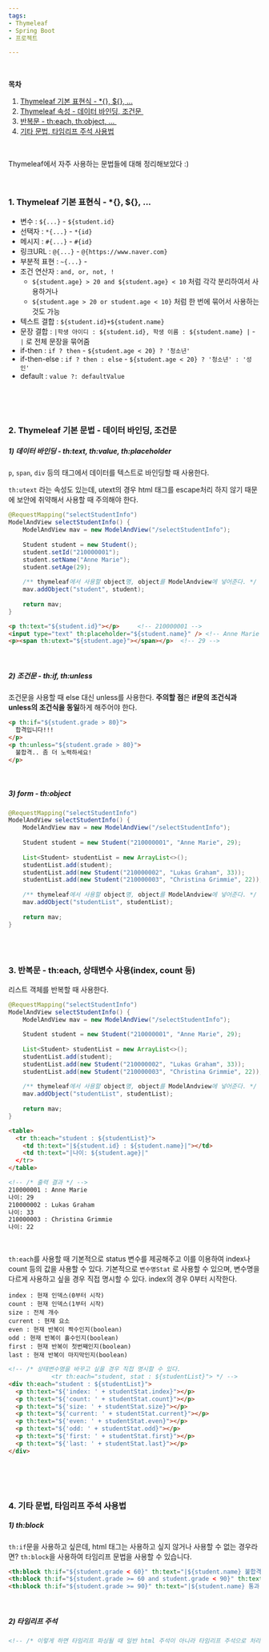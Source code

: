 ```yaml
---
tags:
- Thymeleaf
- Spring Boot
- 프로젝트

---
```


<br/>

**목차**

1. <a href="#title1">Thymeleaf 기본 표현식 - *{}, ${}, ...</a>
2. <a href="#title2">Thymeleaf 속성 - 데이터 바인딩, 조건문 </a>
3. <a href="#title3">반복문 - th:each, th:object, ... </a>
4. <a href="#title4">기타 문법, 타임리프 주석 사용법</a>

<br/>

Thymeleaf에서 자주 사용하는 문법들에 대해 정리해보았다 :)

<br/>

<h3 id="title1">1. Thymeleaf 기본 표현식 - *{}, ${}, ... </h3>

- 변수 : `${...}` - `${student.id}`
- 선택자 : `*{...}` - `*{id}`
- 메시지 : `#{...}` - `#{id}`
- 링크URL : `@{...}` - `@{https://www.naver.com}`
- 부분적 표현 : `~{...}` - 
- 조건 연산자 : `and, or, not, !` 
  -  `${student.age} > 20 and ${student.age} < 10` 처럼 각각 분리하여서 사용하거나
  - `${student.age > 20 or student.age < 10}` 처럼 한 번에 묶어서 사용하는 것도 가능
- 텍스트 결합 : `${student.id}+${student.name}`
- 문장 결합 : `|학생 아이디 : ${student.id}, 학생 이름 : ${student.name} |`  - `|` 로 전체 문장을 묶어줌
- if-then : `if ? then` - `${student.age < 20} ? '청소년'`
- if-then-else : `if ? then : else` - `${student.age < 20} ? '청소년' : '성인'`
- default : `value ?: defaultValue`

<br/>

<br/>

<br/>

<h3 id="title2">2. Thymeleaf 기본 문법 - 데이터 바인딩, 조건문 </h3>

##### **1) 데이터 바인딩 - th:text**, th:value, th:placeholder

`p`, `span`, `div` 등의 태그에서 데이터를 텍스트로 바인딩할 때 사용한다.

`th:utext` 라는 속성도 있는데, utext의 경우 html 태그를 escape처리 하지 않기 때문에 보안에 취약해서 사용할 때 주의해야 한다.

```java
@RequestMapping("selectStudentInfo")
ModelAndView selectStudentInfo() {
    ModelAndView mav = new ModelAndView("/selectStudentInfo");
        
    Student student = new Student();
    student.setId("210000001");
    student.setName("Anne Marie");
    student.setAge(29);
        
    /** thymeleaf에서 사용할 object명, object를 ModelAndview에 넣어준다. */
    mav.addObject("student", student);
        
    return mav;
}
```

```html
<p th:text="${student.id}"></p>		<!-- 210000001 -->
<input type="text" th:placeholder="${student.name}" /> <!-- Anne Marie -->
<p><span th:utext="${student.age}"></span></p>  <!-- 29 -->
```

<br/>

##### **2) 조건문 - th:if, th:unless**

조건문을 사용할 때 else 대신 unless를 사용한다. **주의할 점**은 **if문의 조건식과 unless의 조건식을 동일**하게 해주어야 한다.

```html
<p th:if="${student.grade > 80}">
  합격입니다!!!
</p>
<p th:unless="${student.grade > 80}">
  불합격.. 좀 더 노력하세요!
</p>
```

<br/>

##### 3) form - th:object

```java
@RequestMapping("selectStudentInfo")
ModelAndView selectStudentInfo() {
    ModelAndView mav = new ModelAndView("/selectStudentInfo");
        
    Student student = new Student("210000001", "Anne Marie", 29);
     
    List<Student> studentList = new ArrayList<>();
    studentList.add(student);
    studentList.add(new Student("210000002", "Lukas Graham", 33));
    studentList.add(new Student("210000003", "Christina Grimmie", 22));
  
    /** thymeleaf에서 사용할 object명, object를 ModelAndview에 넣어준다. */
    mav.addObject("studentList", studentList);
        
    return mav;
}
```

<br/>

<br/>

<h3 id="title3">3. 반복문 - th:each, 상태변수 사용(index, count 등)</h3>

리스트 객체를 반복할 때 사용한다.

```java
@RequestMapping("selectStudentInfo")
ModelAndView selectStudentInfo() {
    ModelAndView mav = new ModelAndView("/selectStudentInfo");
        
    Student student = new Student("210000001", "Anne Marie", 29);
     
    List<Student> studentList = new ArrayList<>();
    studentList.add(student);
    studentList.add(new Student("210000002", "Lukas Graham", 33));
    studentList.add(new Student("210000003", "Christina Grimmie", 22));
  
    /** thymeleaf에서 사용할 object명, object를 ModelAndview에 넣어준다. */
    mav.addObject("studentList", studentList);
        
    return mav;
}
```

```html
<table>
  <tr th:each="student : ${studentList}">
    <td th:text="|${student.id} : ${student.name}|"></td>
    <td th:text="|나이: ${student.age}|"
  </tr>
</table>

<!-- /* 출력 결과 */ -->
210000001 : Anne Marie
나이: 29
210000002 : Lukas Graham
나이: 33
210000003 : Christina Grimmie
나이: 22
```

<br/>

`th:each`를 사용할 때 기본적으로 status 변수를 제공해주고 이를 이용하여 index나 count 등의 값을 사용할 수 있다. 기본적으로 `변수명Stat` 로 사용할 수 있으며, 변수명을 다르게 사용하고 싶을 경우 직접 명시할 수 있다. index의 경우 0부터 시작한다.

```
index : 현재 인덱스(0부터 시작)
count : 현재 인덱스(1부터 시작)
size : 전체 개수
current : 현재 요소
even : 현재 반복이 짝수인지(boolean)
odd : 현재 반복이 홀수인지(boolean)
first : 현재 반복이 첫번째인지(boolean)
last : 현재 반복이 마지막인지(boolean)
```

```html
<!-- /* 상태변수명을 바꾸고 싶을 경우 직접 명시할 수 있다.
			<tr th:each="student, stat : ${studentList}"> */ -->
<div th:each="student : ${studentList}">
  <p th:text="${'index: ' + studentStat.index}"></p>
  <p th:text="${'count: ' + studentStat.count}"></p>
  <p th:text="${'size: ' + studentStat.size}"></p>    
  <p th:text="${'current: ' + studentStat.current}"></p>
  <p th:text="${'even: ' + studentStat.even}"></p>
  <p th:text="${'odd: ' + studentStat.odd}"></p>
  <p th:text="${'first: ' + studentStat.first}"></p>
  <p th:text="${'last: ' + studentStat.last}"></p>
</div>
```

<br/><br/><br/>

<h3 id="title4">4. 기타 문법, 타임리프 주석 사용법 </h3>

##### **1) th:block**

`th:if`문을 사용하고 싶은데, html 태그는 사용하고 싶지 않거나 사용할 수 없는 경우라면? `th:block`을 사용하여 타임리프 문법을 사용할 수 있습니다.

```html
<th:block th:if="${student.grade < 60}" th:text="|${student.name} 불합격!|"></th:block>
<th:block th:if="${student.grade >= 60 and student.grade < 90}" th:text="|${student.name} 통과! B등급!!|"></th:block>
<th:block th:if="${student.grade >= 90}" th:text="|${student.name} 통과! A등급!!|"></th:block>
```

<br/>

##### **2) 타임리프 주석**

```html
<!-- /* 이렇게 하면 타임리프 파싱될 때 일반 html 주석이 아니라 타임리프 주석으로 처리되어 클라이언트에서 볼 수 없습니다. 소스보기에서 숨겨야 하는 주석일 경우 타임리프 주석으로 처리하면 됩니다. :) */ -->
```

<br/><br/><br/><br/><br/>